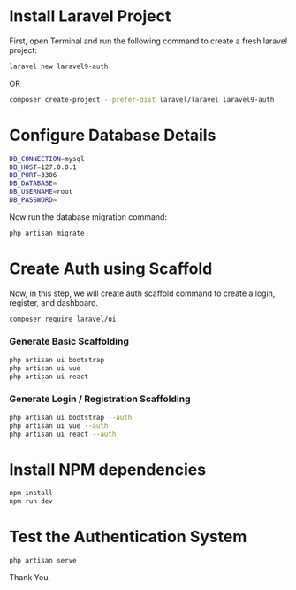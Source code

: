 
# Install Laravel Project

First, open Terminal and run the following command to create a fresh laravel project:

```bash
laravel new laravel9-auth
```
OR
```bash
composer create-project --prefer-dist laravel/laravel laravel9-auth
```

# Configure Database Details
```bash
DB_CONNECTION=mysql 
DB_HOST=127.0.0.1 
DB_PORT=3306 
DB_DATABASE=
DB_USERNAME=root
DB_PASSWORD=
```
Now run the database migration command:

```bash
php artisan migrate
```

# Create Auth using Scaffold

Now, in this step, we will create auth scaffold command to create a login, register, and dashboard.

```bash
composer require laravel/ui
```

### Generate Basic Scaffolding

```bash
php artisan ui bootstrap
php artisan ui vue
php artisan ui react
```

### Generate Login / Registration Scaffolding

```bash
php artisan ui bootstrap --auth
php artisan ui vue --auth
php artisan ui react --auth
```

# Install NPM dependencies

```bash
npm install 
npm run dev
```

# Test the Authentication System

```bash
php artisan serve
```


Thank You.
